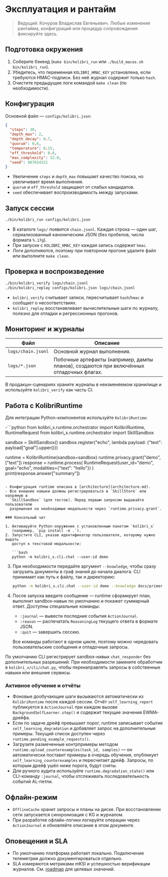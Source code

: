 # Эксплуатация и рантайм

> Ведущий: Кочуров Владислав Евгеньевич. Любые изменения рантайма,
> конфигураций или процедур сопровождения фиксируйте здесь.

## Подготовка окружения

1. Соберите бэкенд (`make bin/kolibri_run` или `./build_macos.sh bin/kolibri_run`).
2. Убедитесь, что переменная `KOLIBRI_HMAC_KEY` установлена, если требуются
   HMAC-подписи. Без неё журнал содержит только `hash`.
3. Очистите предыдущие логи командой `make clean` (по необходимости).

## Конфигурация

Основной файл — `configs/kolibri.json`:

```json
{
  "steps": 30,
  "depth_max": 2,
  "depth_decay": 0.7,
  "quorum": 0.6,
  "temperature": 0.15,
  "eff_threshold": 0.8,
  "max_complexity": 32.0,
  "seed": 987654321
}
```

- Увеличение `steps` и `depth_max` повышает качество поиска, но увеличивает
  время выполнения.
- `quorum` и `eff_threshold` защищают от слабых кандидатов.
- `seed` обеспечивает воспроизводимость между запусками.

## Запуск сессии

```bash
./bin/kolibri_run configs/kolibri.json
```

- В каталоге `logs/` появится `chain.jsonl`. Каждая строка — один шаг,
  сериализованный каноническим JSON (без пробелов, числа формата `%.17g`).
- При запуске с `KOLIBRI_HMAC_KEY` каждая запись содержит `hmac`.
- Логи дополняются, поэтому при повторном прогоне удалите файл или
  выполните `make clean`.

## Проверка и воспроизведение

```bash
./bin/kolibri_verify logs/chain.jsonl
./bin/kolibri_replay configs/kolibri.json logs/chain.jsonl
```

- `kolibri_verify` считывает записи, пересчитывает `hash`/`hmac` и сообщает о
  несоответствиях.
- `kolibri_replay` восстанавливает вычислительные шаги по журналу, полезно
  для отладки и регрессионных прогонов.

## Мониторинг и журналы

| Файл | Описание |
| --- | --- |
| `logs/chain.jsonl` | Основной журнал выполнения. |
| `logs/*.json` | Побочные артефакты (например, дампы планов), создаются при включённых отладочных флагах. |

В продакшн-сценариях храните журналы в неизменяемом хранилище и
используйте `kolibri_verify` как часть CI.

## Работа с KolibriRuntime

Для интеграции Python-компонентов используйте `KolibriRuntime`:

-```python
from kolibri_x.runtime.orchestrator import KolibriRuntime, RuntimeRequest
from kolibri_x.runtime.orchestrator import SkillSandbox

sandbox = SkillSandbox()
sandbox.register("echo", lambda payload: {"text": payload["goal"].upper()})

runtime = KolibriRuntime(sandbox=sandbox)
runtime.privacy.grant("demo", ["text"])
response = runtime.process(
    RuntimeRequest(user_id="demo", goal="echo", modalities={"text": "hello"})
)
print(response.answer["summary"])
```

- Конфигурация runtime описана в [architecture](architecture.md).
- Все внешние навыки должны регистрироваться в `SkillStore` или напрямую в
  `SkillSandbox` (для тестов). Перед первым запросом выдавайте пользователю
  разрешения на необходимые модальности через `runtime.privacy.grant`.

### Консольный чат

1. Активируйте Python-окружение с установленным пакетом `kolibri_x`
   (например, `pip install -e .`).
2. Запустите CLI, указав идентификатор пользователя, которому нужно выдать
   доступ к текстовой модальности:

   ```bash
   python -m kolibri_x.cli.chat --user-id demo
   ```

3. При необходимости передайте аргумент `--knowledge`, чтобы сразу загрузить
   документы в граф знаний до начала диалога. CLI принимает как путь к файлу,
   так и директорию:

   ```bash
   python -m kolibri_x.cli.chat --user-id demo --knowledge docs/primer.txt
   ```

4. После запуска введите сообщение — runtime сформирует план, выполнит
   sandbox-навык по умолчанию и покажет суммарный ответ. Доступны специальные
   команды:

   - `:journal` — вывести последние события `ActionJournal`.
   - `:reason` — распечатать `ReasoningLog` текущего ответа в формате JSON.
   - `:quit` — завершить сессию.

   Все команды работают в одном цикле, поэтому можно чередовать пользовательские
   сообщения и отладочные запросы.

По умолчанию CLI регистрирует sandbox-навык `chat_responder` без дополнительных
разрешений. При необходимости замените обработчик в `kolibri_x/cli/chat.py`,
чтобы перенаправлять запросы в собственные навыки или внешние сервисы.

### Активное обучение и отчёты

- Фоновые дообучающие шаги вызываются автоматически из `KolibriRuntime`
  после каждой сессии. Отчёт `self_learning_report` публикуется в
  `ActionJournal` при каждом вызове `BackgroundSelfLearner.step()` и содержит
  текущие значения EWMA-дрейфа.
- Если по задаче дрейф превышает порог, runtime записывает событие
  `self_learning_degradation` и добавляет запрос на дополнительные примеры.
  Текущий список доступен через `runtime.pending_example_requests()`.
- Загрузите размеченные контрпримеры методом
  `runtime.upload_counterexamples(task_id, samples)` — он автоматически
  поставит примеры в очередь обучения, опубликует
  `self_learning_counterexamples` и пересчитает дрейф. Запросы, по которым
  дрейф ушёл ниже порога, будут сняты.
- Для ручного аудита используйте `runtime.degradation_state()` или CLI-команду
  `:journal`, чтобы отслеживать последовательность событий AL-петли.

## Офлайн-режим

- `OfflineCache` хранит запросы и планы на диске. При восстановлении сети
  запускается синхронизация с KG и журналом.
- При разработке офлайн-логики логируйте операции через `ActionJournal` и
  обновляйте описание в этом документе.

## Оповещения и SLA

- По умолчанию платформа работает локально. Подключение телеметрии должно
  документироваться отдельно.
- SLA измеряются метриками mKSI и успешностью верификации журналов. См.
  [roadmap](roadmap.md) для целевых значений.

